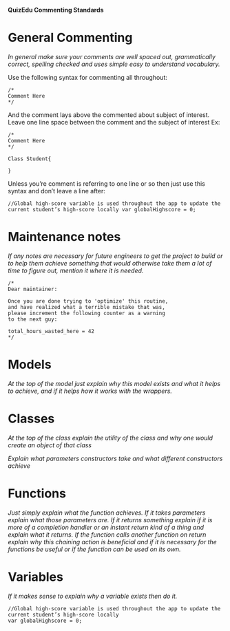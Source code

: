 
**QuizEdu Commenting Standards**

# General Commenting
*In general make sure your comments are well spaced out, grammatically correct, spelling checked and uses simple easy to understand vocabulary.*

Use the following syntax for commenting all throughout:
```
/*
Comment Here
*/
```

And the comment lays above the commented about subject of interest. Leave one line space between the comment and the subject of interest  Ex:
```
/*
Comment Here
*/

Class Student{

}
```

Unless you’re comment is referring to one line or so then just use this syntax and don’t leave a line after:

`
//Global high-score variable is used throughout the app to update the current student’s high-score locally
var globalHighscore = 0;
`


# Maintenance notes
*If any notes are necessary for future engineers to get the project to build or to help them achieve something that would otherwise take them a lot of time to figure out, mention it where it is needed.*
```
/*
Dear maintainer:
 
Once you are done trying to 'optimize' this routine,
and have realized what a terrible mistake that was,
please increment the following counter as a warning
to the next guy:
 
total_hours_wasted_here = 42
*/
```


# Models
*At the top of the model just explain why this model exists and what it helps to achieve, and if it helps how it works with the wrappers.*

# Classes
*At the top of the class explain the utility of the class and why one would create an object of that class*

*Explain what parameters constructors take and what different constructors achieve*

# Functions
*Just simply explain what the function achieves. If it takes parameters explain what those parameters are. If it returns something explain if it is more of a completion handler or an instant return kind of a thing and explain what it returns. If the function calls another function on return explain why this chaining action is beneficial and if it is necessary for the functions be useful or if the function can be used on its own.*

# Variables
*If it makes sense to explain why a variable exists then do it.*
```
//Global high-score variable is used throughout the app to update the current student’s high-score locally
var globalHighscore = 0;
```

